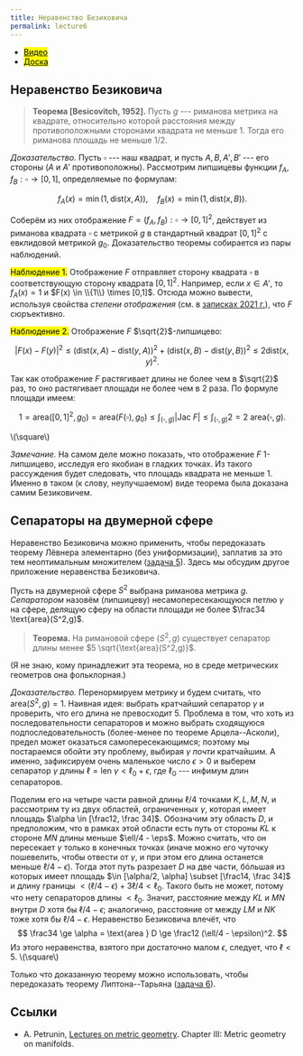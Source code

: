 ```yaml
---
title: Неравенство Безиковича
permalink: lecture6
---
```


+ [<mark>Видео</mark>](https://drive.google.com/file/d/1A-XD1jassbmxV22teE7WBX0jawDZaTc4/view?usp=sharing)
+ [<mark>Доска</mark>]({{site.baseurl}}/whiteboard/lec6.pdf)



## Неравенство Безиковича

> **Теорема [Besicovitch, 1952].** Пусть $g$ --- риманова метрика на квадрате, относительно которой расстояния между противоположными сторонами квадрата не меньше $1$. Тогда его риманова площадь не меньше $1/2$.

_Доказательство._
Пусть $\square$ --- наш квадрат, и пусть $A, B, A', B'$ --- его стороны ($A$ и $A'$ противоположны). Рассмотрим липшицевы функции $f_A, f_B: \square \to [0,1]$, определяемые по формулам:

$$
f_A(x) = \min(1, \text{dist}(x,A)), \quad f_B(x) = \min(1, \text{dist}(x,B)).
$$

Соберём из них отображение $F = (f_A, f_B) : \square \to [0,1]^2$, действует из риманова квадрата $\square$ с метрикой $g$ в стандартный квадрат $[0,1]^2$ с евклидовой метрикой $g_0$. Доказательство теоремы собирается из пары наблюдений.



<mark>Наблюдение 1.</mark> Отображение $F$ отправляет сторону квадрата $\square$ в соответствующую сторону квадрата $[0,1]^2$. Например, если $x \in A'$, то $f_A(x) = 1$ и $F(x) \in \\{1\\} \times [0,1]$. Отсюда можно вывести, используя свойства _степени отображения_ (см. в [записках 2021 г.]({{site.url}}/mipt2021combitop/lecture6#12)), что $F$ сюръективно.


<mark>Наблюдение 2.</mark> Отображение $F$ $\sqrt{2}$-липшицево:

$$
|F(x) - F(y)|^2 \le (\text{dist}(x,A) - \text{dist}(y,A))^2 + (\text{dist}(x,B) - \text{dist}(y,B))^2 \le 2 \text{dist}(x,y)^2.
$$

Так как отображение $F$ растягивает длины не более чем в $\sqrt{2}$ раз, то оно растягивает площади не более чем в $2$ раза. По формуле площади имеем:

$$
1 = \text{area} ([0,1]^2, g_0) = \text{area} (F(\square), g_0) \le \int_{(\square, g)} |\text{Jac } F| \le  \int_{(\square, g)} 2 = 2 \text{ area} (\square, g).
$$

\\(\square\\)

_Замечание._ На самом деле можно показать, что отображение $F$ $1$-липшицево, исследуя его якобиан в гладких точках. Из такого рассуждения будет следовать, что площадь квадрата не меньше $1$. Именно в таком (к слову, неулучшаемом) виде теорема была доказана самим Безиковичем.

## Сепараторы на двумерной сфере

Неравенство Безиковича можно применить, чтобы передоказать теорему Лёвнера элементарно (без униформизации), заплатив за это тем неоптимальным множителем ([задача 5]({{site.baseurl}}/problems#систолический-безикович)). Здесь мы обсудим другое приложение неравенства Безиковича.

Пусть на двумерной сфере $S^2$ выбрана риманова метрика $g$. _Сепаратором_ назовём (липшицеву) несамопересекающуюся петлю $\gamma$ на сфере, делящую сферу на области площади не более $\frac34 \text{area}(S^2,g)$.

> **Теорема.** На римановой сфере $(S^2,g)$ существует сепаратор длины менее $5 \sqrt{\text{area}(S^2,g)}$.

(Я не знаю, кому принадлежит эта теорема, но в среде метрических геометров она фольклорная.)

_Доказательство._ Перенормируем метрику и будем считать, что $\text{area}(S^2,g) = 1$. 
Наивная идея: выбрать кратчайший сепаратор $\gamma$ и проверить, что его длина не превосходит $5$. Проблема в том, что хоть из последовательности сепараторов и можно выбрать сходящуюся подпоследовательность (более-менее по теореме Арцела--Асколи), предел может оказаться самопересекающимся; поэтому мы постараемся обойти эту проблему, выбирая $\gamma$ _почти_ кратчайшим. А именно, зафиксируем очень маленькое число $\epsilon > 0$ и выберем сепаратор $\gamma$ длины $\ell = \text{len } \gamma < \ell_0 + \epsilon$, где $\ell_0$ --- инфимум длин сепараторов. 


Поделим его на четыре части равной длины $\ell/4$ точками $K,L,M,N$, и рассмотрим ту из двух областей, ограниченных $\gamma$, которая имеет площадь $\alpha \in [\frac12, \frac 34]$. Обозначим эту область $D$, и предположим, что в рамках этой области есть путь от стороны $KL$ к стороне $MN$ длины меньше $\ell/4 - \eps$. Можно считать, что он пересекает $\gamma$ только в конечных точках (иначе можно его чуточку пошевелить, чтобы отвести от $\gamma$, и при этом его длина останется меньше $\ell/4 - \epsilon$). Тогда этот путь разрезает $D$ на две части, бóльшая из которых имеет площадь $\in [\alpha/2, \alpha] \subset [\frac14, \frac 34]$ и длину границы $< (\ell/4 - \epsilon) + 3\ell/4 < \ell_0$. Такого быть не может, потому что нету сепараторов длины $< \ell_0$. Значит, расстояние между $KL$ и $MN$ внутри $D$ хотя бы $\ell/4 - \epsilon$; аналогично, расстояние от между $LM$ и $NK$ тоже хотя бы $\ell/4 - \epsilon$. Неравенство Безиковича влечёт, что 
$$
\frac34 \ge \alpha = \text{area } D \ge \frac12 (\ell/4 - \epsilon)^2.
$$
Из этого неравенства, взятого при достаточно малом $\epsilon$, следует, что $\ell < 5$. 
\\(\square\\)

Только что доказанную теорему можно использовать, чтобы передоказать теорему Липтона--Тарьяна ([задача 6]({{site.baseurl}}/problems#графы-и-сферы)).

## Cсылки
+ A. Petrunin, [Lectures on metric geometry](https://anton-petrunin.github.io/metric-geometry/tex/lectures.pdf). Chapter III:  Metric geometry on
manifolds.
